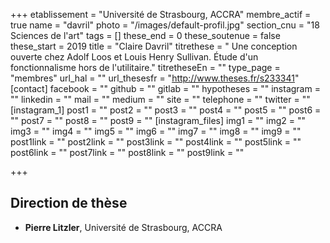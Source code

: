 +++
etablissement = "Université de Strasbourg, ACCRA"
membre_actif = true
name = "davril"
photo = "/images/default-profil.jpg"
section_cnu = "18 Sciences de l'art"
tags = []
these_end = 0
these_soutenue = false
these_start = 2019
title = "Claire Davril"
titrethese = " Une conception ouverte chez Adolf Loos et Louis Henry Sullivan. Étude d'un fonctionnalisme hors de l'utilitaire."
titretheseEn = ""
type_page = "membres"
url_hal = ""
url_thesesfr = "http://www.theses.fr/s233341"
[contact]
facebook = ""
github = ""
gitlab = ""
hypotheses = ""
instagram = ""
linkedin = ""
mail = ""
medium = ""
site = ""
telephone = ""
twitter = ""
[instagram_1]
post1 = ""
post2 = ""
post3 = ""
post4 = ""
post5 = ""
post6 = ""
post7 = ""
post8 = ""
post9 = ""
[instagram_files]
img1 = ""
img2 = ""
img3 = ""
img4 = ""
img5 = ""
img6 = ""
img7 = ""
img8 = ""
img9 = ""
post1link = ""
post2link = ""
post3link = ""
post4link = ""
post5link = ""
post6link = ""
post7link = ""
post8link = ""
post9link = ""

+++

<!-- Supprimer les parties non remplies (supprimer les blocks de lang s'il n'y a pas deux langues). Tu es libre d'ajouter ce que tu veux à cette partie -->

## Direction de thèse

* **Pierre Litzler**, Université de Strasbourg, ACCRA